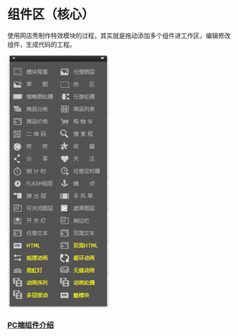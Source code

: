 # 组件区（核心）

使用网店秀制作特效模块的过程，其实就是拖动添加多个组件进工作区，编辑修改组件，生成代码的工程。

![](/assets/4.png)

### [PC端组件介绍](/wang-dian-xiu-zu-jian-shuo-ming.md)



